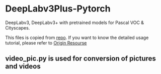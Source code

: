 # DeepLabv3Plus-Pytorch

DeepLabv3, DeepLabv3+ with pretrained models for Pascal VOC & Cityscapes.

This files is copied from [repo](https://github.com/VainF/DeepLabV3Plus-Pytorch). If you want to know the detailed usage tutorial, please refer to [Origin Resourse](https://github.com/VainF/DeepLabV3Plus-Pytorch)

## video_pic.py is used for conversion of pictures and videos
